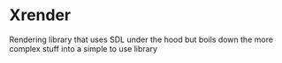 # Xrender
Rendering library that uses SDL under the hood but boils down the more complex stuff into a simple to use library
